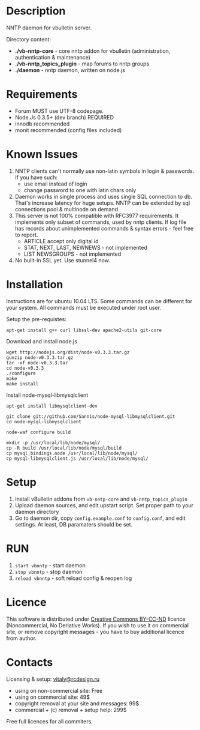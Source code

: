 Description
===========

NNTP daemon for vbulletin server.

Directory content:

  - **./vb-nntp-core** - core nntp addon for vbulletin (administration, authentication & maintenance)
  - **./vb-nntp_topics_plugin** - map forums to nntp groups
  - **./daemon** - nntp daemon, written on node.js

Requirements
============

  - Forum MUST use UTF-8 codepage.
  - Node.Js 0.3.5+ (dev branch) REQUIRED
  - innodb recommended
  - monit recommended (config files included)

Known Issues
============

 1. NNTP clients can't normally use non-latin symbols in login & passwords. If you have such:
    - use email instead of login
    - change password to one with latin chars only
 2. Daemon works in single process and uses single SQL connection to db. That's increase latency for huge setups. NNTP can be extended by sql connections pool & multinode on demand.
 3. This server is not 100% compatible with RFC3977 requirements. It implements only subset of commands, used by nntp clients. If log file has records about unimplemented commands & syntax errors - feel free to report.
    - ARTICLE accept only digital id
    - STAT, NEXT, LAST, NEWNEWS - not implemented
    - LIST NEWSGROUPS - not implemented
 4. No built-in SSL yet. Use stunnel4 now.

Installation
============

Instructions are for ubuntu 10.04 LTS. Some commands can be different for your system. All commands must be executed under root user.

Setup the pre-requistes:

    apt-get install g++ curl libssl-dev apache2-utils git-core

Download and install node.js
    
    wget http://nodejs.org/dist/node-v0.3.3.tar.gz
    gunzip node-v0.3.3.tar.gz
    tar -xf node-v0.3.3.tar
    cd node-v0.3.3
    ./configure
    make
    make install

Install node-mysql-libmysqlclient

    apt-get install libmysqlclient-dev

    git clone git://github.com/Sannis/node-mysql-libmysqlclient.git
    cd node-mysql-libmysqlclient

    node-waf configure build

    mkdir -p /usr/local/lib/node/mysql/
    cp -R build /usr/local/lib/node/mysql/build
    cp mysql_bindings.node /usr/local/lib/node/mysql/
    cp mysql-libmysqlclient.js /usr/local/lib/node/mysql/


Setup
=====

 1. Install vBulletin addons from `vb-nntp-core` and `vb-nntp_topics_plugin`
 2. Upload daemon sources, and edit upstart script. Set proper path to your daemon directory
 3. Go to daemon dir, copy `config.example.conf` to `config.conf`, and edit settings. At least, DB paramaters should be set.

RUN
===

 1. `start vbnntp` - start daemon
 2. `stop vbnntp` - stop daemon
 3. `reload vbnntp` - soft reload config & reopen log

Licence
=======

This software is distributed under [Creative Commons BY-CC-ND][1] licence (Noncommercial, No Deriative Works). If you wish to use it on commercial site, or remove copyright messages - you have to buy additional licence from author.

Contacts
========

Licensing & setup: [vitaly@rcdesign.ru][2]

  - using on non-commercial site: Free
  - using on commercial site: 49$
  - copyright removal at your site and messages: 99$
  - commercial + (c) removal + setup help: 299$

Free full licences for all commiters.

  [1]: http://creativecommons.org/licenses/by-nc-nd/3.0/
  [2]: vitaly@rcdesign.ru
